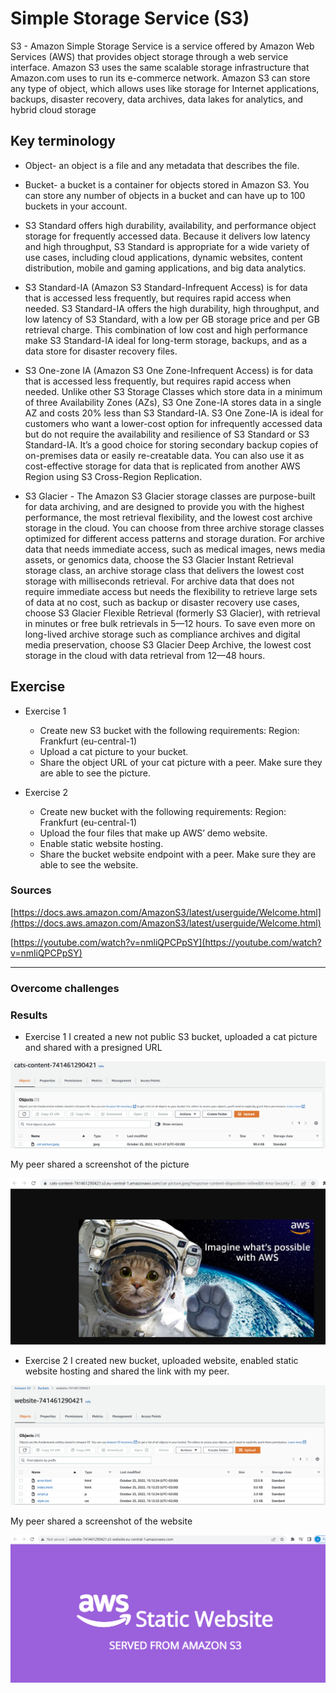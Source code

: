 # Simple Storage Service (S3)

S3 - Amazon Simple Storage Service is a service offered by Amazon Web Services (AWS) that provides object storage through a web service interface. Amazon S3 uses the same scalable storage infrastructure that Amazon.com uses to run its e-commerce network. Amazon S3 can store any type of object, which allows uses like storage for Internet applications, backups, disaster recovery, data archives, data lakes for analytics, and hybrid cloud storage

## Key terminology

- Object- an object is a file and any metadata that describes the file.

- Bucket- a bucket is a container for objects stored in Amazon S3. You can store any number of objects in a bucket and can have up to 100 buckets in your account.

- S3 Standard offers high durability, availability, and performance object storage for frequently accessed data. Because it delivers low latency and high throughput, S3 Standard is appropriate for a wide variety of use cases, including cloud applications, dynamic websites, content distribution, mobile and gaming applications, and big data analytics.

- S3 Standard-IA (Amazon S3 Standard-Infrequent Access) is for data that is accessed less frequently, but requires rapid access when needed. S3 Standard-IA offers the high durability, high throughput, and low latency of S3 Standard, with a low per GB storage price and per GB retrieval charge. This combination of low cost and high performance make S3 Standard-IA ideal for long-term storage, backups, and as a data store for disaster recovery files.

- S3 One-zone IA (Amazon S3 One Zone-Infrequent Access) is for data that is accessed less frequently, but requires rapid access when needed. Unlike other S3 Storage Classes which store data in a minimum of three Availability Zones (AZs), S3 One Zone-IA stores data in a single AZ and costs 20% less than S3 Standard-IA. S3 One Zone-IA is ideal for customers who want a lower-cost option for infrequently accessed data but do not require the availability and resilience of S3 Standard or S3 Standard-IA. It’s a good choice for storing secondary backup copies of on-premises data or easily re-creatable data. You can also use it as cost-effective storage for data that is replicated from another AWS Region using S3 Cross-Region Replication.

- S3 Glacier - The Amazon S3 Glacier storage classes are purpose-built for data archiving, and are designed to provide you with the highest performance, the most retrieval flexibility, and the lowest cost archive storage in the cloud. You can choose from three archive storage classes optimized for different access patterns and storage duration. For archive data that needs immediate access, such as medical images, news media assets, or genomics data, choose the S3 Glacier Instant Retrieval storage class, an archive storage class that delivers the lowest cost storage with milliseconds retrieval. For archive data that does not require immediate access but needs the flexibility to retrieve large sets of data at no cost, such as backup or disaster recovery use cases, choose S3 Glacier Flexible Retrieval (formerly S3 Glacier), with retrieval in minutes or free bulk retrievals in 5—12 hours. To save even more on long-lived archive storage such as compliance archives and digital media preservation, choose S3 Glacier Deep Archive, the lowest cost storage in the cloud with data retrieval from 12—48 hours.



## Exercise

- Exercise 1

    - Create new S3 bucket with the following requirements:
        Region: Frankfurt (eu-central-1)
    - Upload a cat picture to your bucket.
    - Share the object URL of your cat picture with a peer. Make sure they are able to see the picture.

- Exercise 2

    - Create new bucket with the following requirements:
        Region: Frankfurt (eu-central-1)
    - Upload the four files that make up AWS’ demo website.
    - Enable static website hosting.
    - Share the bucket website endpoint with a peer. Make sure they are able to see the website.




### Sources

[https://docs.aws.amazon.com/AmazonS3/latest/userguide/Welcome.html](https://docs.aws.amazon.com/AmazonS3/latest/userguide/Welcome.html)

[https://youtube.com/watch?v=nmliQPCPpSY](https://youtube.com/watch?v=nmliQPCPpSY)

****

### Overcome challenges

### Results

- Exercise 1
I created a new not public S3 bucket, uploaded a cat picture and shared with a presigned URL

![screenshot](/00_includes/AWS_05_1_screenshot.png)

My peer shared a screenshot of the picture

![screenshot](/00_includes/AWS_05_1_screenshot_by_jayashree.png)


- Exercise 2
I created new bucket, uploaded website, enabled static website hosting and shared the link with my peer.

![screenshot](/00_includes/AWS_05_2_screenshot.png)

My peer shared a screenshot of the website

![screenshot](/00_includes/AWS_05_2_screenshot_by_jayashree.png)